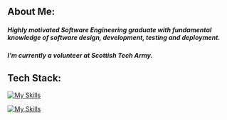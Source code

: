 ## About Me:
##### Highly motivated Software Engineering graduate with fundamental knowledge of software design, development, testing and deployment.
##### I’m currently a volunteer at Scottish Tech Army.
## Tech Stack:


[![My Skills](https://skillicons.dev/icons?i=figma&theme=light,html,css,bootstrap,tailwind,js,express,react,mongodb,postgres,mysql,git,docker,aws )](https://skillicons.dev)

[![My Skills](https://skillicons.dev/icons?i=html,css,js,express,react,mysql&perline=3)](https://skillicons.dev)


<!--
**gergacio/gergacio** is a ✨ _special_ ✨ repository because its `README.md` (this file) appears on your GitHub profile.

Here are some ideas to get you started:

- 🔭 I’m currently working on ...
- 🌱 I’m currently learning ...
- 👯 I’m looking to collaborate on ...
- 🤔 I’m looking for help with ...
- 💬 Ask me about ...
- 📫 How to reach me: ...
- 😄 Pronouns: ...
- ⚡ Fun fact: ...
-->


